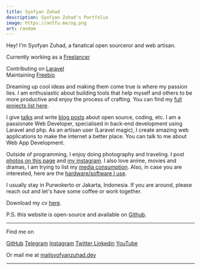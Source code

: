 ```yaml
---
title: Syofyan Zuhad
description: Syofyan Zuhad's Portfolio
image: https://antfu.me/og.png
art: random
---
```


Hey! I'm Syofyan Zuhad, a fanatical open sourceror and web artisan.

Currently working as a <a href="//linkedin.com/in/syofyan-zuhad" target="_blank">Freelancer</a><br>
<!-- Creator of {Freebio}<br> -->
Contributing on <a href="//github.com/laravel" target="_blank">Laravel</a> <br>
Maintaining <a href="//freebio.syofyanzuhad.dev" target="_blank">Freebio</a>

Dreaming up cool ideas and making them come true is where my passion lies. I am enthusiastic about building tools that help myself and others to be more productive and enjoy the process of crafting. You can find my [full projects list here](/projects).

I give [talks](/giving-talks) and write <a href="//syofyanzuhad.medium.com" target="_blank">blog posts</a> about open source, coding, etc.
I am a passionate Web Developer, specialised in back-end development using Laravel and php. As an artisan user (Laravel magic), I create amazing web applications to make the internet a better place.
You can talk to me about Web App Development.

Outside of programming, I enjoy doing photography and traveling. I post [photos on this page](/photos) and [my instagram](//instagram.com/randomsh_ts). I also love anime, movies and dramas, I am trying to list my [media consumption](/media). Also, in case you are interested, here are the [hardware/software I use](/uses).

I usually stay in Purwokerto or Jakarta, Indonesia. If you are around, please reach out and let's have some coffee or work together.

Download my cv [here](/syofyan-zuhad.pdf).

P.S. this website is open-source and available on <a href="//github.com/syofyanzuhad/syofyanzuhad.dev" target="_blank">Github</a>.

<div flex-auto />

---

Find me on

<p flex="~ gap-2 wrap" class="mt--2!">
  <a href="https://github.com/syofyanzuhad" target="_blank"><span op75 i-simple-icons-github /> GitHub</a>
  <a href="https://t.me/syofyan_zuhad" target="_blank"><span op75 i-ri-telegram-2-line /> Telegram</a>
  <a href="https://www.instagram.com/syofyan_zuhad" target="_blank"><span op75 i-simple-icons-instagram /> Instagram</a>
  <a href="https://x.com/syofyan_zuhad" target="_blank"><span op75 i-ri-twitter-x-fill />Twitter </a>
  <a href="https://linkedin.com/in/syofyan-zuhad" target="_blank"><span op75 i-ri-linkedin-box-line /> Linkedin</a>
  <a href="https://www.youtube.com/@syofyanzuhad" target="_blank"><span op75 i-simple-icons-youtube /> YouTube</a>
</p>

Or mail me at <a href="mailto:mail@syofyanzuhad.dev"><span font-mono>mail<span i-carbon-at/>syofyanzuhad.dev</span></a>

---

<!-- <SponsorButtons /> -->
